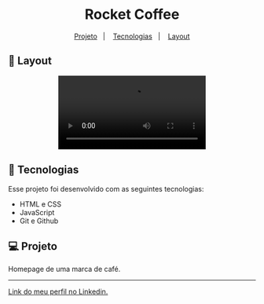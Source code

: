 <h1 align="center"> Rocket Coffee </h1>

<p align="center">
  <a href="#-projeto">Projeto</a>&nbsp;&nbsp;&nbsp;|&nbsp;&nbsp;&nbsp;
  <a href="#-tecnologias">Tecnologias</a>&nbsp;&nbsp;&nbsp;|&nbsp;&nbsp;&nbsp;
  <a href="#-layout">Layout</a>
</p>

## 🔖 Layout

<p align="center">
  <video src="https://user-images.githubusercontent.com/111329429/215067841-caf0206f-fa10-43bc-9898-e698f2b2dccf.mp4">
</p>

## 🚀 Tecnologias

Esse projeto foi desenvolvido com as seguintes tecnologias:

- HTML e CSS
- JavaScript
- Git e Github

## 💻 Projeto

Homepage de uma marca de café.

---

[Link do meu perfil no Linkedin.](https://www.linkedin.com/in/felipe-moises-4a1b58248/)
